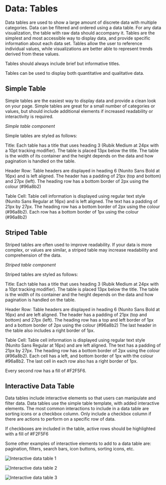 # Data: Tables

Data tables are used to show a large amount of discrete data with multiple categories. Data can be filtered and ordered using a data table. For any data visualization, the table with raw data should accompany it. Tables are the simplest and most accessible way to display data, and provide specific information about each data set. Tables allow the user to reference individual values, while visualizations are better able to represent trends derived from these values. 

Tables should always include brief but informative titles. 

Tables can be used to display both quantitative and qualitative data. 

## Simple Table 

Simple tables are the easiest way to display data and provide a clean look on your page. Simple tables are great for a small number of categories or values, but should include additional elements if increased readability or interactivity is required. 

*Simple table component*

Simple tables are styled as follows:

Title: Each table has a title that uses heading 3 (Rubik Medium at 24px with a 10pt tracking modifier). The table is placed 13px below the title. The table is the width of its container and the height depends on the data and how pagination is handled on the table. 

Header Row: Table headers are displayed in heading 6 (Nunito Sans Bold at 16px) and is left aligned. The header has a padding of 21px (top and bottom) and 27px (left). The heading row has a bottom border of 2px using the colour (#96a8b2) 

Table Cell: Table cell information is displayed using regular text style (Nunito Sans Regular at 16px) and is left aligned. The text has a padding of 21px by 27px. The heading row has a bottom border of 2px using the colour (#96a8b2). Each row has a bottom border of 1px using the colour (#96a8b2) 

## Striped Table

Striped tables are often used to improve readability. If your data is more complex, or values are similar, a striped table may increase readability and comprehension of the data. 

*Striped table component*

Striped tables are styled as follows:

Title: Each table has a title that uses heading 3 (Rubik Medium at 24px with a 10pt tracking modifier). The table is placed 13px below the title. The table is the width of its container and the height depends on the data and how pagination is handled on the table. 

Header Row: Table headers are displayed in heading 6 (Nunito Sans Bold at 16px) and are left aligned. The header has a padding of 21px (top and bottom) and 27px (left). The heading row has a top and left border of 1px and a bottom border of 2px using the colour (#96a8b2) The last header in the table also includes a right border of 1px. 

Table Cell: Table cell information is displayed using regular text style (Nunito Sans Regular at 16px) and are left aligned. The text has a padding of 21px by 27px. The heading row has a bottom border of 2px using the colour (#96a8b2). Each cell has a left, and bottom border of 1px with the colour #96a8b2. The last cell in each row also has a right border of 1px. 

Every second row has a fill of #F2F5F6. 

## Interactive Data Table

Data tables include interactive elements so that users can manipulate and filter data. Data tables use the simple table template, with added interactive elements. The most common interactions to include in a data table are sorting icons or a checkbox column. Only include a checkbox column if there are actions to perform on a specific row of data. 

If checkboxes are included in the table, active rows should be highlighted with a fill of #F2F5F6

Some other examples of interactive elements to add to a data table are: pagination, filters, search bars, icon buttons, sorting icons, etc. 

![Interactive data table 1](https://github.com/gctools-outilsgc/design-system/blob/master/documentation/examples/interactive%20table_1.png)

![Interactive data table 2](https://github.com/gctools-outilsgc/design-system/blob/master/documentation/examples/interactive%20table_2.png)

![Interactive data table 3](https://github.com/gctools-outilsgc/design-system/blob/master/documentation/examples/interactive%20table_3.png)
